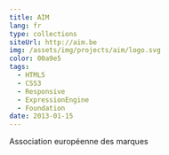 ```yaml
---
title: AIM
lang: fr
type: collections
siteUrl: http://aim.be
img: /assets/img/projects/aim/logo.svg
color: 00a9e5
tags:
  - HTML5
  - CSS3
  - Responsive
  - ExpressionEngine
  - Foundation
date: 2013-01-15
---
```


Association européenne des marques
